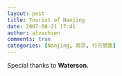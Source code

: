 ```yaml
---
layout: post
title: Tourist of Nanjing
date: 2007-08-21 17:41
author: alvachien
comments: true
categories: [Nanjing, 南京, 行万里路]
---
```

Special thanks to <strong>Waterson.</strong>
